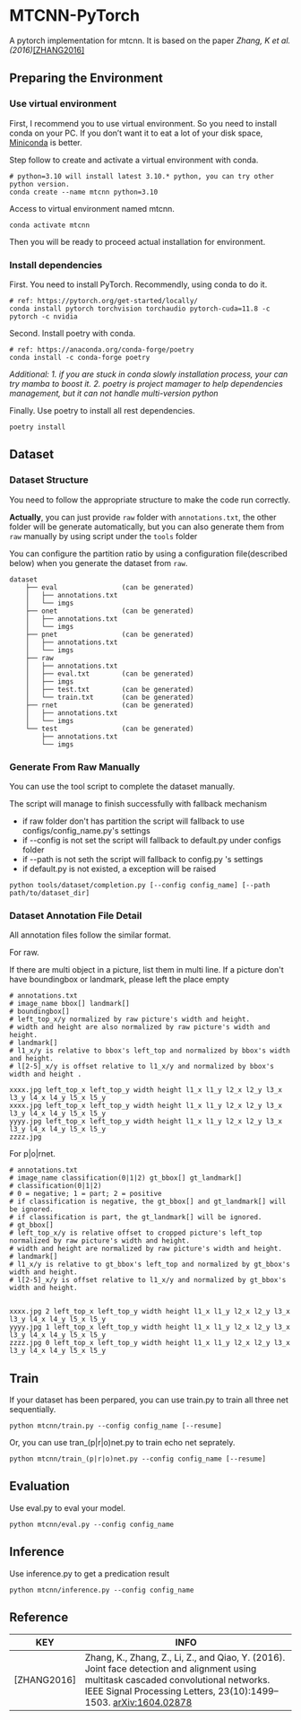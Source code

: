 # MTCNN-PyTorch

A pytorch implementation for mtcnn. It is based on the paper *Zhang, K et al.(2016)*[[ZHANG2016]](#Reference)

## Preparing the Environment

### Use virtual environment 

First, I recommend you to use virtual environment. So you need to install conda on your PC. If you don’t want it to eat a lot of your disk space, [Miniconda](https://docs.conda.io/en/latest/miniconda.html) is better.

Step follow to create and activate a virtual environment with conda.
```shell
# python=3.10 will install latest 3.10.* python, you can try other python version.
conda create --name mtcnn python=3.10
```

Access to virtual environment named mtcnn.
```shell
conda activate mtcnn
```
Then you will be ready to proceed actual installation for environment.

### Install dependencies

First. You need to install PyTorch. Recommendly, using conda to do it.
```shell
# ref: https://pytorch.org/get-started/locally/
conda install pytorch torchvision torchaudio pytorch-cuda=11.8 -c pytorch -c nvidia
```

Second. Install poetry with conda.
```shell
# ref: https://anaconda.org/conda-forge/poetry
conda install -c conda-forge poetry
```

*Additional:* 
*1. if you are stuck in conda slowly installation process, your can try mamba to boost it.*
*2. poetry is project mamager to help dependencies management, but it can not handle multi-version python*


Finally. Use poetry to install all rest dependencies.
```shell
poetry install
```

## Dataset

### Dataset Structure

You need to follow the appropriate structure to make the code run correctly.

**Actually**, you can just provide `raw` folder with `annotations.txt`, the other folder will be generate automatically, but you can also generate them from `raw` manually by using script under the `tools` folder

You can configure the partition ratio by using a configuration file(described below) when you generate the dataset from `raw`.

```shell
dataset
    ├── eval                (can be generated)
    │   ├── annotations.txt
    │   └── imgs
    ├── onet                (can be generated)
    │   ├── annotations.txt
    │   └── imgs
    ├── pnet                (can be generated)
    │   ├── annotations.txt
    │   └── imgs
    ├── raw
    │   ├── annotations.txt
    │   ├── eval.txt        (can be generated)
    │   ├── imgs
    │   ├── test.txt        (can be generated)
    │   └── train.txt       (can be generated)
    ├── rnet                (can be generated)
    │   ├── annotations.txt
    │   └── imgs
    └── test                (can be generated)
        ├── annotations.txt
        └── imgs
```
### Generate From Raw Manually

You can use the tool script to complete the dataset manually.

The script will manage to finish successfully with fallback mechanism
- if raw folder don't has partition the script will fallback to use configs/config_name.py's settings
- if --config is not set the script will fallback to default.py under configs folder
- if --path is not seth the script will fallback to config.py 's settings
- if default.py is not existed, a exception will be raised

```shell
python tools/dataset/completion.py [--config config_name] [--path path/to/dataset_dir]
```

### Dataset Annotation File Detail

All annotation files follow the similar format.

For raw.

If there are multi object in a picture, list them in multi line. If a picture don't have boundingbox or landmark, please left the place empty

```shell
# annotations.txt
# image_name bbox[] landmark[]
# boundingbox[]
# left_top_x/y normalized by raw picture's width and height.
# width and height are also normalized by raw picture's width and height.
# landmark[]
# l1_x/y is relative to bbox's left_top and normalized by bbox's width and height.
# l[2-5]_x/y is offset relative to l1_x/y and normalized by bbox's width and height .

xxxx.jpg left_top_x left_top_y width height l1_x l1_y l2_x l2_y l3_x l3_y l4_x l4_y l5_x l5_y
xxxx.jpg left_top_x left_top_y width height l1_x l1_y l2_x l2_y l3_x l3_y l4_x l4_y l5_x l5_y
yyyy.jpg left_top_x left_top_y width height l1_x l1_y l2_x l2_y l3_x l3_y l4_x l4_y l5_x l5_y
zzzz.jpg

```

For p|o|rnet.
```shell
# annotations.txt
# image_name classification(0|1|2) gt_bbox[] gt_landmark[]
# classification(0|1|2)
# 0 = negative; 1 = part; 2 = positive
# if classification is negative, the gt_bbox[] and gt_landmark[] will be ignored.
# if classification is part, the gt_landmark[] will be ignored.
# gt_bbox[]
# left_top_x/y is relative offset to cropped picture's left_top normalized by raw picture's width and height.
# width and height are normalized by raw picture's width and height.
# landmark[]
# l1_x/y is relative to gt_bbox's left_top and normalized by gt_bbox's width and height.
# l[2-5]_x/y is offset relative to l1_x/y and normalized by gt_bbox's width and height.


xxxx.jpg 2 left_top_x left_top_y width height l1_x l1_y l2_x l2_y l3_x l3_y l4_x l4_y l5_x l5_y
yyyy.jpg 1 left_top_x left_top_y width height l1_x l1_y l2_x l2_y l3_x l3_y l4_x l4_y l5_x l5_y
zzzz.jpg 0 left_top_x left_top_y width height l1_x l1_y l2_x l2_y l3_x l3_y l4_x l4_y l5_x l5_y
```

## Train
If your dataset has been perpared, you can use train.py to train all three net  sequentially.
```shell
python mtcnn/train.py --config config_name [--resume]
```
Or, you can use tran_(p|r|o)net.py to train echo net seprately.

```shell
python mtcnn/train_(p|r|o)net.py --config config_name [--resume]
```

## Evaluation

Use eval.py to eval your model.
```shell
python mtcnn/eval.py --config config_name
```

## Inference
Use inference.py to get a predication result
```shell
python mtcnn/inference.py --config config_name
```
## Reference

| KEY         | INFO                                                         |
| ----------- | ------------------------------------------------------------ |
| [ZHANG2016] | Zhang, K., Zhang, Z., Li, Z., and Qiao, Y. (2016). Joint face detection and alignment using multitask cascaded convolutional networks. IEEE  Signal Processing Letters, 23(10):1499–1503. [arXiv:1604.02878](https://arxiv.org/abs/1604.02878) |
